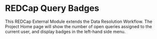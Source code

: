 # REDCap Query Badges

This REDCap External Module extends the Data Resolution Workflow.
The Project Home page will show the number of open queries assigned to the current user, and display badges in the left-hand side menu.
